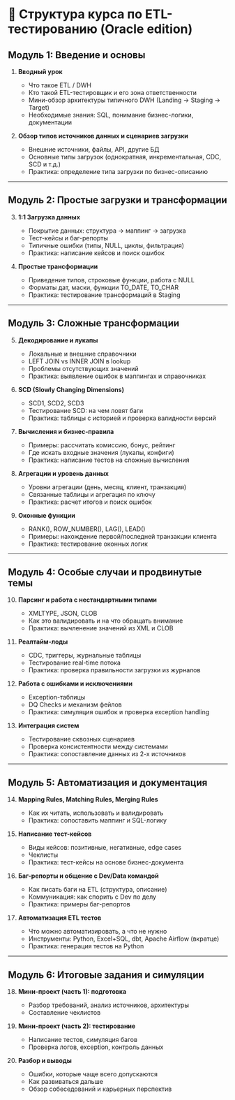 # 🧪 Структура курса по ETL-тестированию (Oracle edition)

## Модуль 1: Введение и основы

1. **Вводный урок**
   - Что такое ETL / DWH  
   - Кто такой ETL-тестировщик и его зона ответственности  
   - Мини-обзор архитектуры типичного DWH (Landing → Staging → Target)  
   - Необходимые знания: SQL, понимание бизнес-логики, документации  

2. **Обзор типов источников данных и сценариев загрузки**
   - Внешние источники, файлы, API, другие БД  
   - Основные типы загрузок (однократная, инкрементальная, CDC, SCD и т.д.)  
   - Практика: определение типа загрузки по бизнес-описанию  

---

## Модуль 2: Простые загрузки и трансформации

3. **1:1 Загрузка данных**
   - Покрытие данных: структура → маппинг → загрузка  
   - Тест-кейсы и баг-репорты  
   - Типичные ошибки (типы, NULL, циклы, фильтрация)  
   - Практика: написание кейсов и поиск ошибок  

4. **Простые трансформации**
   - Приведение типов, строковые функции, работа с NULL  
   - Форматы дат, маски, функции TO_DATE, TO_CHAR  
   - Практика: тестирование трансформаций в Staging  

---

## Модуль 3: Сложные трансформации

5. **Декодирование и лукапы**
   - Локальные и внешние справочники  
   - LEFT JOIN vs INNER JOIN в lookup  
   - Проблемы отсутствующих значений  
   - Практика: выявление ошибок в маппингах и справочниках  

6. **SCD (Slowly Changing Dimensions)**
   - SCD1, SCD2, SCD3  
   - Тестирование SCD: на чем ловят баги  
   - Практика: таблицы с историей и проверка валидности версий  

7. **Вычисления и бизнес-правила**
   - Примеры: рассчитать комиссию, бонус, рейтинг  
   - Где искать входные значения (лукапы, конфиги)  
   - Практика: написание тестов на сложные вычисления  

8. **Агрегации и уровень данных**
   - Уровни агрегации (день, месяц, клиент, транзакция)  
   - Связанные таблицы и агрегация по ключу  
   - Практика: расчет итогов и поиск ошибок  

9. **Оконные функции**
   - RANK(), ROW_NUMBER(), LAG(), LEAD()  
   - Примеры: нахождение первой/последней транзакции клиента  
   - Практика: тестирование оконных логик  

---

## Модуль 4: Особые случаи и продвинутые темы

10. **Парсинг и работа с нестандартными типами**
    - XMLTYPE, JSON, CLOB  
    - Как это валидировать и на что обращать внимание  
    - Практика: вычленение значений из XML и CLOB  

11. **Реалтайм-лоды**
    - CDC, триггеры, журнальные таблицы  
    - Тестирование real-time потока  
    - Практика: проверка правильности загрузки из журналов  

12. **Работа с ошибками и исключениями**
    - Exception-таблицы  
    - DQ Checks и механизм фейлов  
    - Практика: симуляция ошибок и проверка exception handling  

13. **Интеграция систем**
    - Тестирование сквозных сценариев  
    - Проверка консистентности между системами  
    - Практика: сопоставление данных из 2-х источников  

---

## Модуль 5: Автоматизация и документация

14. **Mapping Rules, Matching Rules, Merging Rules**
    - Как их читать, использовать и валидировать  
    - Практика: сопоставить маппинг и SQL-логику  

15. **Написание тест-кейсов**
    - Виды кейсов: позитивные, негативные, edge cases  
    - Чеклисты  
    - Практика: тест-кейсы на основе бизнес-документа  

16. **Баг-репорты и общение с Dev/Data командой**
    - Как писать баги на ETL (структура, описание)  
    - Коммуникация: как спорить с Dev по делу  
    - Практика: примеры баг-репортов  

17. **Автоматизация ETL тестов**
    - Что можно автоматизировать, а что не нужно  
    - Инструменты: Python, Excel+SQL, dbt, Apache Airflow (вкратце)  
    - Практика: генерация тестов на Python  

---

## Модуль 6: Итоговые задания и симуляции

18. **Мини-проект (часть 1): подготовка**
    - Разбор требований, анализ источников, архитектуры  
    - Составление чеклистов  

19. **Мини-проект (часть 2): тестирование**
    - Написание тестов, симуляция багов  
    - Проверка логов, exception, контроль данных  

20. **Разбор и выводы**
    - Ошибки, которые чаще всего допускаются  
    - Как развиваться дальше  
    - Обзор собеседований и карьерных перспектив  
